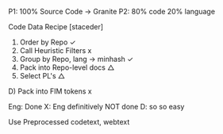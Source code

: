 P1: 100% Source Code → Granite
P2: 80% code
20% language

Code Data Recipe [staceder]

1) Order by Repo ✓
2) Call Heuristic Filters x
3) Group by Repo, lang → minhash ✓
4) Pack into Repo-level docs △
5) Select PL's △

D) Pack into FIM tokens x

Eng: Done
X: Eng definitively NOT done
D: so so easy

Use Preprocessed codetext, webtext